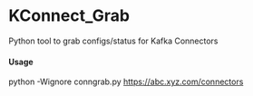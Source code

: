 # KConnect_Grab
Python tool to grab configs/status for Kafka Connectors

#### Usage
python -Wignore conngrab.py https://abc.xyz.com/connectors

